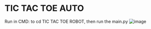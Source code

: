 # TIC TAC TOE AUTO
Run in CMD: to cd TIC TAC TOE ROBOT, then run the main.py
![image](https://github.com/user-attachments/assets/566889d2-b31a-4cf6-9f0b-e8d6b4c0df84)
